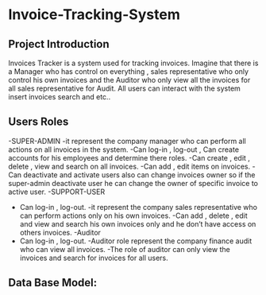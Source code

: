 # Invoice-Tracking-System
## Project Introduction
Invoices Tracker is a system used for tracking invoices.
Imagine that there is a Manager who has control on everything  ,
sales representative who only control his own invoices and 
the Auditor who only view all the invoices for all sales representative for Audit.
All users can interact with the system insert invoices search and etc..

## Users Roles

-SUPER-ADMIN
  -it represent the company manager who can perform all actions on all invoices in the system.
  -Can log-in , log-out , Can create accounts for his employees and determine there roles.
  -Can create , edit , delete , view and search on all invoices.
  -Can add , edit items on invoices.
  -Can deactivate and activate users also can change invoices owner so if the super-admin deactivate user he can change the owner of specific invoice to active user. 
-SUPPORT-USER
  - Can log-in , log-out.
  -it represent the company sales representative who can perform actions only on his own invoices.
  -Can add , delete , edit and view and search his own invoices only and he don’t have access on others invoices.
-Auditor
  - Can log-in , log-out.
  -Auditor role represent the company finance audit who can view all invoices.
  -The role of auditor can only view the invoices and search for invoices for all users.

## Data Base Model:


